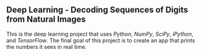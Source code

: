 ## Deep Learning - Decoding Sequences of Digits from Natural Images
This is the deep learning project that uses *Python*, *NumPy*, *SciPy*, *iPython*, and *TensorFlow*.
The final goal of this project is to create an app that prints the numbers it sees in real time.
